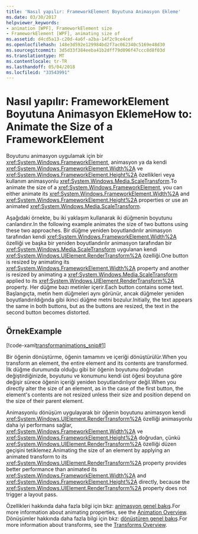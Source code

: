 ```yaml
---
title: 'Nasıl yapılır: FrameworkElement Boyutuna Animasyon Ekleme'
ms.date: 03/30/2017
helpviewer_keywords:
- animation [WPF], FrameworkElement size
- FrameworkElement [WPF], animating size of
ms.assetid: d4cd5a13-c20d-4a6f-a2ba-14f2c9ce4cef
ms.openlocfilehash: 148e3d592e129984bd2f7ac062340c5169e48d30
ms.sourcegitcommit: 3d5d33f384eeba41b2dff79d096f47ccc8d8f03d
ms.translationtype: MT
ms.contentlocale: tr-TR
ms.lasthandoff: 05/04/2018
ms.locfileid: "33543991"
---
```

# <a name="how-to-animate-the-size-of-a-frameworkelement"></a><span data-ttu-id="364ba-102">Nasıl yapılır: FrameworkElement Boyutuna Animasyon Ekleme</span><span class="sxs-lookup"><span data-stu-id="364ba-102">How to: Animate the Size of a FrameworkElement</span></span>
<span data-ttu-id="364ba-103">Boyutunu animasyon uygulamak için bir <xref:System.Windows.FrameworkElement>, animasyon ya da kendi <xref:System.Windows.FrameworkElement.Width%2A> ve <xref:System.Windows.FrameworkElement.Height%2A> özellikleri veya kullanım animasyonlu <xref:System.Windows.Media.ScaleTransform>.</span><span class="sxs-lookup"><span data-stu-id="364ba-103">To animate the size of a <xref:System.Windows.FrameworkElement>, you can either animate its <xref:System.Windows.FrameworkElement.Width%2A> and <xref:System.Windows.FrameworkElement.Height%2A> properties or use an animated <xref:System.Windows.Media.ScaleTransform>.</span></span>  
  
 <span data-ttu-id="364ba-104">Aşağıdaki örnekte, bu iki yaklaşım kullanarak iki düğmenin boyutunu canlandırır.</span><span class="sxs-lookup"><span data-stu-id="364ba-104">In the following example animates the size of two buttons using these two approaches.</span></span> <span data-ttu-id="364ba-105">Bir düğme yeniden boyutlandırılır animasyon tarafından kendi <xref:System.Windows.FrameworkElement.Width%2A> özelliği ve başka bir yeniden boyutlandırılır animasyon tarafından bir <xref:System.Windows.Media.ScaleTransform> uygulanan kendi <xref:System.Windows.UIElement.RenderTransform%2A> özelliği.</span><span class="sxs-lookup"><span data-stu-id="364ba-105">One button is resized by animating its <xref:System.Windows.FrameworkElement.Width%2A> property and another is resized by animating a <xref:System.Windows.Media.ScaleTransform> applied to its <xref:System.Windows.UIElement.RenderTransform%2A> property.</span></span> <span data-ttu-id="364ba-106">Her düğme bazı metinler içerir.</span><span class="sxs-lookup"><span data-stu-id="364ba-106">Each button contains some text.</span></span> <span data-ttu-id="364ba-107">Başlangıçta, metin hem düğmeleri aynı görünür, ancak düğmeler yeniden boyutlandırıldığında gibi ikinci düğme metni bozulur.</span><span class="sxs-lookup"><span data-stu-id="364ba-107">Initially, the text appears the same in both buttons, but as the buttons are resized, the text in the second button becomes distorted.</span></span>  
  
## <a name="example"></a><span data-ttu-id="364ba-108">Örnek</span><span class="sxs-lookup"><span data-stu-id="364ba-108">Example</span></span>  
 [!code-xaml[transformanimations_snip#1](../../../../samples/snippets/xaml/VS_Snippets_Wpf/transformanimations_snip/XAML/AnimatingSizeExample.xaml#1)]  
  
 <span data-ttu-id="364ba-109">Bir öğenin dönüştürme, öğenin tamamını ve içeriği dönüştürülür.</span><span class="sxs-lookup"><span data-stu-id="364ba-109">When you transform an element, the entire element and its contents are transformed.</span></span> <span data-ttu-id="364ba-110">İlk düğme durumunda olduğu gibi bir öğenin boyutunu doğrudan değiştirdiğinizde, boyutunu ve konumunu kendi üst öğesi boyutuna göre değişir sürece öğenin içeriği yeniden boyutlandırılıyor değil.</span><span class="sxs-lookup"><span data-stu-id="364ba-110">When you directly alter the size of an element, as in the case of the first button, the element's contents are not resized unless their size and position depend on the size of their parent element.</span></span>  
  
 <span data-ttu-id="364ba-111">Animasyonlu dönüşüm uygulayarak bir öğenin boyutunu animasyon kendi <xref:System.Windows.UIElement.RenderTransform%2A> özelliği animasyonlu daha iyi performans sağlar, <xref:System.Windows.FrameworkElement.Width%2A> ve <xref:System.Windows.FrameworkElement.Height%2A> doğrudan, çünkü <xref:System.Windows.UIElement.RenderTransform%2A> özelliği düzen geçişini tetiklemez.</span><span class="sxs-lookup"><span data-stu-id="364ba-111">Animating the size of an element by applying an animated transform to its <xref:System.Windows.UIElement.RenderTransform%2A> property provides better performance than animated its <xref:System.Windows.FrameworkElement.Width%2A> and <xref:System.Windows.FrameworkElement.Height%2A> directly, because the <xref:System.Windows.UIElement.RenderTransform%2A> property does not trigger a layout pass.</span></span>  
  
 <span data-ttu-id="364ba-112">Özellikleri hakkında daha fazla bilgi için bkz: [animasyon genel bakış](../../../../docs/framework/wpf/graphics-multimedia/animation-overview.md).</span><span class="sxs-lookup"><span data-stu-id="364ba-112">For more information about animating properties, see the [Animation Overview](../../../../docs/framework/wpf/graphics-multimedia/animation-overview.md).</span></span> <span data-ttu-id="364ba-113">Dönüşümler hakkında daha fazla bilgi için bkz: [dönüştüren genel bakış](../../../../docs/framework/wpf/graphics-multimedia/transforms-overview.md).</span><span class="sxs-lookup"><span data-stu-id="364ba-113">For more information about transforms, see the [Transforms Overview](../../../../docs/framework/wpf/graphics-multimedia/transforms-overview.md).</span></span>
